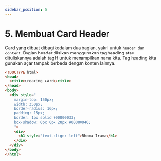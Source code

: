 ```yaml
---
sidebar_position: 5
---
```


# 5. Membuat Card Header

Card yang dibuat dibagi kedalam dua bagian, yakni untuk `header dan content`. Bagian header diisikan menggunakan tag heading atau dituliskannya adalah tag H untuk menampilkan nama kita. Tag heading kita gunakan agar tampak berbeda dengan konten lainnya.

```html {15} title="index.html"
<!DOCTYPE html>
<head>
  <title>Creating Card</title>
</head>
<body>
  <div style="
    margin-top: 150px;
    width: 350px;
    border-radius: 16px;
    padding: 15px;
    border: 1px solid #00000033;
    box-shadow: 0px 0px 20px #00000040;
    ">
    <div>
      <h1 style="text-align: left">Rhoma Irama</h1>
    </div>
  </div>
</body>
</html>
```
